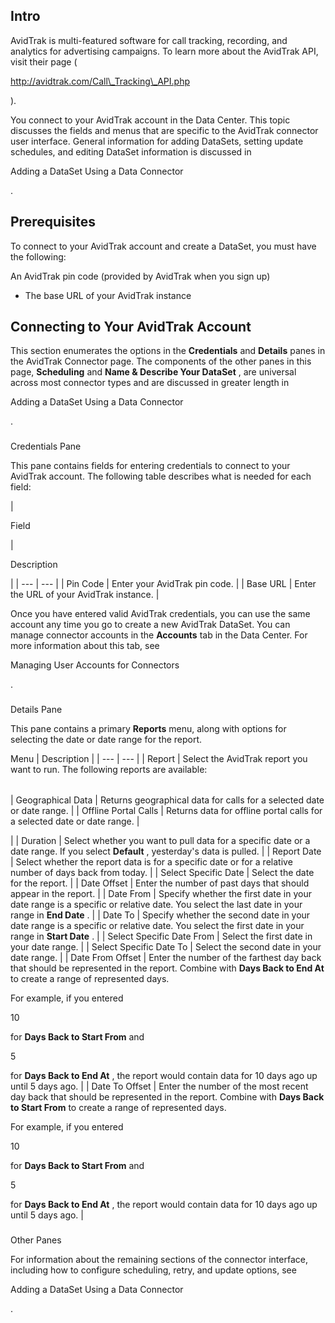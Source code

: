 

Intro
-------

AvidTrak is multi-featured software for call tracking, recording, and analytics for advertising campaigns. To learn more about the AvidTrak API, visit their page (

http://avidtrak.com/Call\_Tracking\_API.php

).


 You connect to your AvidTrak account in the Data Center. This topic discusses the fields and menus that are specific to the AvidTrak connector user interface. General information for adding DataSets, setting update schedules, and editing DataSet information is discussed in

Adding a DataSet Using a Data Connector

.


 Prerequisites
---------------

To connect to your AvidTrak account and create a DataSet, you must have the following:

 An AvidTrak pin code (provided by AvidTrak when you sign up)
* The base URL of your AvidTrak instance

Connecting to Your AvidTrak Account
-------------------------------------


 This section enumerates the options in the
 **Credentials**
 and
 **Details**
 panes in the AvidTrak Connector page. The components of the other panes in this page,
 **Scheduling**
 and
 **Name & Describe Your DataSet**
 , are universal across most connector types and are discussed in greater length in

Adding a DataSet Using a Data Connector

.


###

Credentials Pane


 This pane contains fields for entering credentials to connect to your AvidTrak account. The following table describes what is needed for each field:


|

Field

|

Description

|
| --- | --- |
|
 Pin Code
  |
 Enter your AvidTrak pin code.
  |
|
 Base URL
  |
 Enter the URL of your AvidTrak instance.
  |


 Once you have entered valid AvidTrak credentials, you can use the same account any time you go to create a new AvidTrak DataSet. You can manage connector accounts in the
 **Accounts**
 tab in the Data Center. For more information about this tab, see

Managing User Accounts for Connectors

.


###
 Details Pane

This pane contains a primary
 **Reports**
 menu, along with options for selecting the date or date range for the report.


 Menu
  |
 Description
  |
| --- | --- |
|
 Report
  |
 Select the AvidTrak report you want to run. The following reports are available:


|  |  |
| --- | --- |
|
 Geographical Data
  |
 Returns geographical data for calls for a selected date or date range.
  |
|
 Offline Portal Calls
  |
 Returns data for offline portal calls for a selected date or date range.
  |

|
|
 Duration
  |
 Select whether you want to pull data for a specific date or a date range. If you select
 **Default**
 , yesterday's data is pulled.
  |
|
 Report Date
  |
 Select whether the report data is for a specific date or for a relative number of days back from today.
  |
|
 Select Specific Date
  |
 Select the date for the report.
  |
|
 Date Offset
  |
 Enter the number of past days that should appear in the report.
  |
|
 Date From
  |
 Specify whether the first date in your date range is a specific or relative date. You select the last date in your range in
 **End Date**
 .
  |
|
 Date To
  |
 Specify whether the second date in your date range is a specific or relative date. You select the first date in your range in
 **Start Date**
 .
  |
|
 Select Specific Date From
  |
 Select the first date in your date range.
  |
|
 Select Specific Date To
  |
 Select the second date in your date range.
  |
|
 Date From Offset
  |
 Enter the number of the farthest day back that should be represented in the report. Combine with
 **Days Back to End At**
 to create a range of represented days.


 For example, if you entered

10

for
 **Days Back to Start From**
 and

5

for
 **Days Back to End At**
 , the report would contain data for 10 days ago up until 5 days ago.
  |
|
 Date To Offset
  |
 Enter the number of the most recent day back that should be represented in the report. Combine with
 **Days Back to Start From**
 to create a range of represented days.


 For example, if you entered

10

for
 **Days Back to Start From**
 and

5

for
 **Days Back to End At**
 , the report would contain data for 10 days ago up until 5 days ago.
  |


###
 Other Panes

For information about the remaining sections of the connector interface, including how to configure scheduling, retry, and update options, see

Adding a DataSet Using a Data Connector

.

